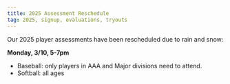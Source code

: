 ```yaml
---
title: 2025 Assessment Reschedule
tag: 2025, signup, evaluations, tryouts
---
```


Our 2025 player assessments have been rescheduled due to rain and snow:

**Monday, 3/10, 5-7pm**

- Baseball: only players in AAA and Major divisions need to attend.
- Softball: all ages
